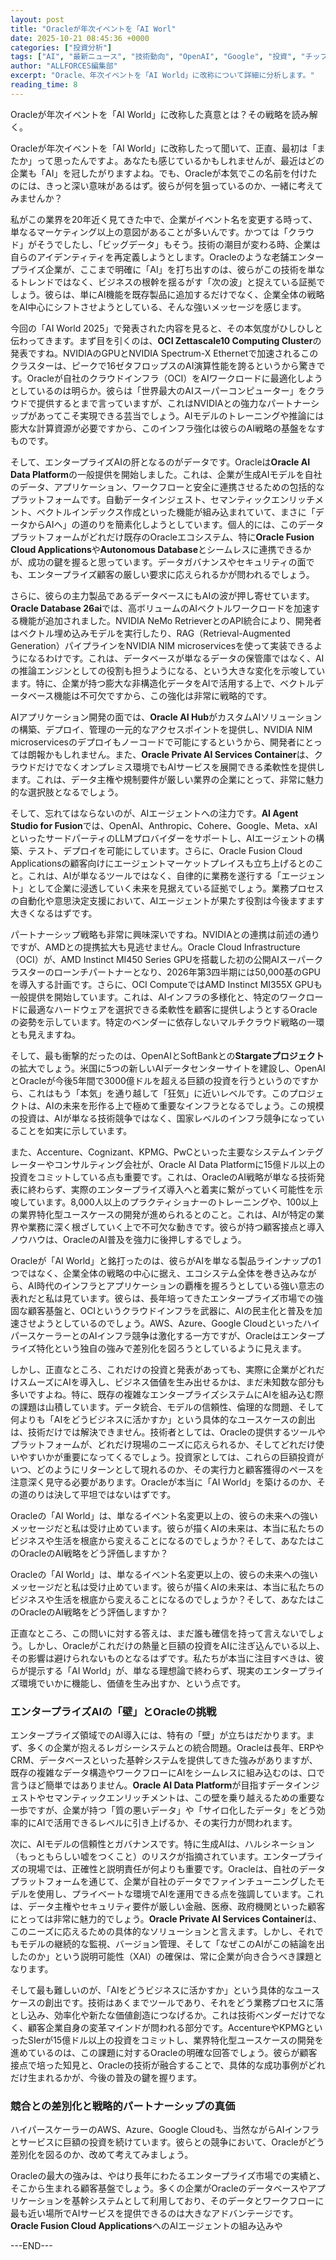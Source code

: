 ```yaml
---
layout: post
title: "Oracleが年次イベントを「AI Worl"
date: 2025-10-21 08:45:36 +0000
categories: ["投資分析"]
tags: ["AI", "最新ニュース", "技術動向", "OpenAI", "Google", "投資", "チップ", "エージェント"]
author: "ALLFORCES編集部"
excerpt: "Oracle、年次イベントを「AI World」に改称について詳細に分析します。"
reading_time: 8
---
```


Oracleが年次イベントを「AI World」に改称した真意とは？その戦略を読み解く。

Oracleが年次イベントを「AI World」に改称したって聞いて、正直、最初は「またか」って思ったんですよ。あなたも感じているかもしれませんが、最近はどの企業も「AI」を冠したがりますよね。でも、Oracleが本気でこの名前を付けたのには、きっと深い意味があるはず。彼らが何を狙っているのか、一緒に考えてみませんか？

私がこの業界を20年近く見てきた中で、企業がイベント名を変更する時って、単なるマーケティング以上の意図があることが多いんです。かつては「クラウド」がそうでしたし、「ビッグデータ」もそう。技術の潮目が変わる時、企業は自らのアイデンティティを再定義しようとします。Oracleのような老舗エンタープライズ企業が、ここまで明確に「AI」を打ち出すのは、彼らがこの技術を単なるトレンドではなく、ビジネスの根幹を揺るがす「次の波」と捉えている証拠でしょう。彼らは、単にAI機能を既存製品に追加するだけでなく、企業全体の戦略をAI中心にシフトさせようとしている、そんな強いメッセージを感じます。

今回の「AI World 2025」で発表された内容を見ると、その本気度がひしひしと伝わってきます。まず目を引くのは、**OCI Zettascale10 Computing Cluster**の発表ですね。NVIDIAのGPUとNVIDIA Spectrum-X Ethernetで加速されるこのクラスターは、ピークで16ゼタフロップスのAI演算性能を誇るというから驚きです。Oracleが自社のクラウドインフラ（OCI）をAIワークロードに最適化しようとしているのは明らか。彼らは「世界最大のAIスーパーコンピューター」をクラウドで提供するとまで言っていますが、これはNVIDIAとの強力なパートナーシップがあってこそ実現できる芸当でしょう。AIモデルのトレーニングや推論には膨大な計算資源が必要ですから、このインフラ強化は彼らのAI戦略の基盤をなすものです。

そして、エンタープライズAIの肝となるのがデータです。Oracleは**Oracle AI Data Platform**の一般提供を開始しました。これは、企業が生成AIモデルを自社のデータ、アプリケーション、ワークフローと安全に連携させるための包括的なプラットフォームです。自動データインジェスト、セマンティックエンリッチメント、ベクトルインデックス作成といった機能が組み込まれていて、まさに「データからAIへ」の道のりを簡素化しようとしています。個人的には、このデータプラットフォームがどれだけ既存のOracleエコシステム、特に**Oracle Fusion Cloud Applications**や**Autonomous Database**とシームレスに連携できるかが、成功の鍵を握ると思っています。データガバナンスやセキュリティの面でも、エンタープライズ顧客の厳しい要求に応えられるかが問われるでしょう。

さらに、彼らの主力製品であるデータベースにもAIの波が押し寄せています。**Oracle Database 26ai**では、高ボリュームのAIベクトルワークロードを加速する機能が追加されました。NVIDIA NeMo RetrieverとのAPI統合により、開発者はベクトル埋め込みモデルを実行したり、RAG（Retrieval-Augmented Generation）パイプラインをNVIDIA NIM microservicesを使って実装できるようになるわけです。これは、データベースが単なるデータの保管庫ではなく、AIの推論エンジンとしての役割も担うようになる、という大きな変化を示唆しています。特に、企業が持つ膨大な非構造化データをAIで活用する上で、ベクトルデータベース機能は不可欠ですから、この強化は非常に戦略的です。

AIアプリケーション開発の面では、**Oracle AI Hub**がカスタムAIソリューションの構築、デプロイ、管理の一元的なアクセスポイントを提供し、NVIDIA NIM microservicesのデプロイもノーコードで可能にするというから、開発者にとっては朗報かもしれません。また、**Oracle Private AI Services Container**は、クラウドだけでなくオンプレミス環境でもAIサービスを展開できる柔軟性を提供します。これは、データ主権や規制要件が厳しい業界の企業にとって、非常に魅力的な選択肢となるでしょう。

そして、忘れてはならないのが、AIエージェントへの注力です。**AI Agent Studio for Fusion**では、OpenAI、Anthropic、Cohere、Google、Meta、xAIといったサードパーティのLLMプロバイダーをサポートし、AIエージェントの構築、テスト、デプロイを可能にしています。さらに、Oracle Fusion Cloud Applicationsの顧客向けにエージェントマーケットプレイスも立ち上げるとのこと。これは、AIが単なるツールではなく、自律的に業務を遂行する「エージェント」として企業に浸透していく未来を見据えている証拠でしょう。業務プロセスの自動化や意思決定支援において、AIエージェントが果たす役割は今後ますます大きくなるはずです。

パートナーシップ戦略も非常に興味深いですね。NVIDIAとの連携は前述の通りですが、AMDとの提携拡大も見逃せません。Oracle Cloud Infrastructure（OCI）が、AMD Instinct MI450 Series GPUを搭載した初の公開AIスーパークラスターのローンチパートナーとなり、2026年第3四半期には50,000基のGPUを導入する計画です。さらに、OCI ComputeではAMD Instinct MI355X GPUも一般提供を開始しています。これは、AIインフラの多様化と、特定のワークロードに最適なハードウェアを選択できる柔軟性を顧客に提供しようとするOracleの姿勢を示しています。特定のベンダーに依存しないマルチクラウド戦略の一環とも見えますね。

そして、最も衝撃的だったのは、OpenAIとSoftBankとの**Stargateプロジェクト**の拡大でしょう。米国に5つの新しいAIデータセンターサイトを建設し、OpenAIとOracleが今後5年間で3000億ドルを超える巨額の投資を行うというのですから、これはもう「本気」を通り越して「狂気」に近いレベルです。このプロジェクトは、AIの未来を形作る上で極めて重要なインフラとなるでしょう。この規模の投資は、AIが単なる技術競争ではなく、国家レベルのインフラ競争になっていることを如実に示しています。

また、Accenture、Cognizant、KPMG、PwCといった主要なシステムインテグレーターやコンサルティング会社が、Oracle AI Data Platformに15億ドル以上の投資をコミットしている点も重要です。これは、OracleのAI戦略が単なる技術発表に終わらず、実際のエンタープライズ導入へと着実に繋がっていく可能性を示唆しています。8,000人以上のプラクティショナーのトレーニングや、100以上の業界特化型ユースケースの開発が進められるとのこと。これは、AIが特定の業界や業務に深く根ざしていく上で不可欠な動きです。彼らが持つ顧客接点と導入ノウハウは、OracleのAI普及を強力に後押しするでしょう。

Oracleが「AI World」と銘打ったのは、彼らがAIを単なる製品ラインナップの1つではなく、企業全体の戦略の中心に据え、エコシステム全体を巻き込みながら、AI時代のインフラとアプリケーションの覇権を握ろうとしている強い意志の表れだと私は見ています。彼らは、長年培ってきたエンタープライズ市場での強固な顧客基盤と、OCIというクラウドインフラを武器に、AIの民主化と普及を加速させようとしているのでしょう。AWS、Azure、Google CloudといったハイパースケーラーとのAIインフラ競争は激化する一方ですが、Oracleはエンタープライズ特化という独自の強みで差別化を図ろうとしているように見えます。

しかし、正直なところ、これだけの投資と発表があっても、実際に企業がどれだけスムーズにAIを導入し、ビジネス価値を生み出せるかは、まだ未知数な部分も多いですよね。特に、既存の複雑なエンタープライズシステムにAIを組み込む際の課題は山積しています。データ統合、モデルの信頼性、倫理的な問題、そして何よりも「AIをどうビジネスに活かすか」という具体的なユースケースの創出は、技術だけでは解決できません。技術者としては、Oracleの提供するツールやプラットフォームが、どれだけ現場のニーズに応えられるか、そしてどれだけ使いやすいかが重要になってくるでしょう。投資家としては、これらの巨額投資がいつ、どのようにリターンとして現れるのか、その実行力と顧客獲得のペースを注意深く見守る必要があります。Oracleが本当に「AI World」を築けるのか、その道のりは決して平坦ではないはずです。

Oracleの「AI World」は、単なるイベント名変更以上の、彼らの未来への強いメッセージだと私は受け止めています。彼らが描くAIの未来は、本当に私たちのビジネスや生活を根底から変えることになるのでしょうか？そして、あなたはこのOracleのAI戦略をどう評価しますか？

Oracleの「AI World」は、単なるイベント名変更以上の、彼らの未来への強いメッセージだと私は受け止めています。彼らが描くAIの未来は、本当に私たちのビジネスや生活を根底から変えることになるのでしょうか？そして、あなたはこのOracleのAI戦略をどう評価しますか？

正直なところ、この問いに対する答えは、まだ誰も確信を持って言えないでしょう。しかし、Oracleがこれだけの熱量と巨額の投資をAIに注ぎ込んでいる以上、その影響は避けられないものとなるはずです。私たちが本当に注目すべきは、彼らが提示する「AI World」が、単なる理想論で終わらず、現実のエンタープライズ環境でいかに機能し、価値を生み出すか、という点です。

### エンタープライズAIの「壁」とOracleの挑戦

エンタープライズ領域でのAI導入には、特有の「壁」が立ちはだかります。まず、多くの企業が抱えるレガシーシステムとの統合問題。Oracleは長年、ERPやCRM、データベースといった基幹システムを提供してきた強みがありますが、既存の複雑なデータ構造やワークフローにAIをシームレスに組み込むのは、口で言うほど簡単ではありません。**Oracle AI Data Platform**が目指すデータインジェストやセマンティックエンリッチメントは、この壁を乗り越えるための重要な一歩ですが、企業が持つ「質の悪いデータ」や「サイロ化したデータ」をどう効率的にAIで活用できるレベルに引き上げるか、その実行力が問われます。

次に、AIモデルの信頼性とガバナンスです。特に生成AIは、ハルシネーション（もっともらしい嘘をつくこと）のリスクが指摘されています。エンタープライズの現場では、正確性と説明責任が何よりも重要です。Oracleは、自社のデータプラットフォームを通じて、企業が自社のデータでファインチューニングしたモデルを使用し、プライベートな環境でAIを運用できる点を強調しています。これは、データ主権やセキュリティ要件が厳しい金融、医療、政府機関といった顧客にとっては非常に魅力的でしょう。**Oracle Private AI Services Container**は、このニーズに応えるための具体的なソリューションと言えます。しかし、それでもモデルの継続的な監視、バージョン管理、そして「なぜこのAIがこの結論を出したのか」という説明可能性（XAI）の確保は、常に企業が向き合うべき課題となります。

そして最も難しいのが、「AIをどうビジネスに活かすか」という具体的なユースケースの創出です。技術はあくまでツールであり、それをどう業務プロセスに落とし込み、効率化や新たな価値創造につなげるか。これは技術ベンダーだけでなく、顧客企業自身の変革マインドが問われる部分です。AccentureやKPMGといったSIerが15億ドル以上の投資をコミットし、業界特化型ユースケースの開発を進めているのは、この課題に対するOracleの明確な回答でしょう。彼らが顧客接点で培った知見と、Oracleの技術が融合することで、具体的な成功事例がどれだけ生まれるかが、今後の普及の鍵を握ります。

### 競合との差別化と戦略的パートナーシップの真価

ハイパースケーラーのAWS、Azure、Google Cloudも、当然ながらAIインフラとサービスに巨額の投資を続けています。彼らとの競争において、Oracleがどう差別化を図るのか、改めて考えてみましょう。

Oracleの最大の強みは、やはり長年にわたるエンタープライズ市場での実績と、そこから生まれる顧客基盤でしょう。多くの企業がOracleのデータベースやアプリケーションを基幹システムとして利用しており、そのデータとワークフローに最も近い場所でAIサービスを提供できるのは大きなアドバンテージです。**Oracle Fusion Cloud Applications**へのAIエージェントの組み込みや

---END---